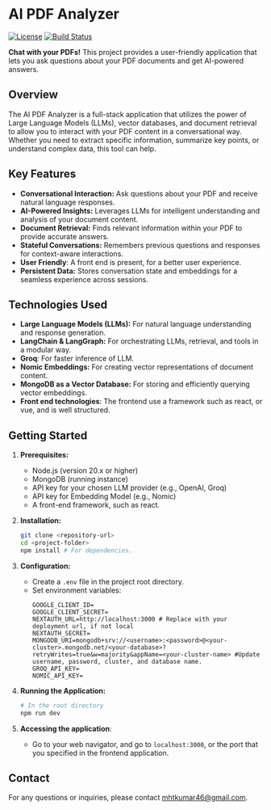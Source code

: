 # AI PDF Analyzer

[![License](https://img.shields.io/badge/License-MIT-blue.svg)](LICENSE)
[![Build Status](https://img.shields.io/badge/build-passing-brightgreen.svg)](https://your-build-status-url.com)

**Chat with your PDFs!** This project provides a user-friendly application that lets you ask questions about your PDF documents and get AI-powered answers.

## Overview

The AI PDF Analyzer is a full-stack application that utilizes the power of Large Language Models (LLMs), vector databases, and document retrieval to allow you to interact with your PDF content in a conversational way.  Whether you need to extract specific information, summarize key points, or understand complex data, this tool can help.

## Key Features

*   **Conversational Interaction:** Ask questions about your PDF and receive natural language responses.
*   **AI-Powered Insights:** Leverages LLMs for intelligent understanding and analysis of your document content.
*   **Document Retrieval:** Finds relevant information within your PDF to provide accurate answers.
*   **Stateful Conversations:** Remembers previous questions and responses for context-aware interactions.
*   **User Friendly**: A front end is present, for a better user experience.
*   **Persistent Data:** Stores conversation state and embeddings for a seamless experience across sessions.

## Technologies Used

*   **Large Language Models (LLMs):**  For natural language understanding and response generation.
*   **LangChain & LangGraph:** For orchestrating LLMs, retrieval, and tools in a modular way.
* **Groq**: For faster inference of LLM.
*   **Nomic Embeddings:** For creating vector representations of document content.
*   **MongoDB as a Vector Database:** For storing and efficiently querying vector embeddings.
* **Front end technologies**: The frontend use a framework such as react, or vue, and is well structured.

## Getting Started

1.  **Prerequisites:**
    *   Node.js (version 20.x or higher)
    *   MongoDB (running instance)
    *   API key for your chosen LLM provider (e.g., OpenAI, Groq)
    *   API key for Embedding Model (e.g., Nomic)
    * A front-end framework, such as react.

2.  **Installation:**
    ```bash
    git clone <repository-url>
    cd <project-folder>
    npm install # For dependencies.
    ```

3.  **Configuration:**
    *   Create a `.env` file in the project root directory.
    *   Set environment variables:
        ```
        GOOGLE_CLIENT_ID=
        GOOGLE_CLIENT_SECRET=
        NEXTAUTH_URL=http://localhost:3000 # Replace with your deployment url, if not local
        NEXTAUTH_SECRET=
        MONGODB_URI=mongodb+srv://<username>:<password>@<your-cluster>.mongodb.net/<your-database>?retryWrites=true&w=majority&appName=<your-cluster-name> #Update username, password, cluster, and database name.
        GROQ_API_KEY=
        NOMIC_API_KEY=
        ```

4.  **Running the Application:**
    ```bash
    # In the root directory
    npm run dev
    ```

5. **Accessing the application**:
    - Go to your web navigator, and go to `localhost:3000`, or the port that you specified in the frontend application.

## Contact

For any questions or inquiries, please contact [mhtkumar46@gmail.com](mhtkumar46@gmail.com).
